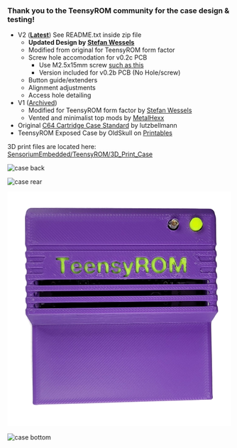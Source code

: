 ### Thank you to the TeensyROM community for the case design & testing!

* V2 ([**Latest**](/3D_Print_Case/TeensyROM-Case-V2-04.zip)) See README.txt inside zip file
  * **Updated Design by [Stefan Wessels](https://github.com/StewBC)**
  * Modified from original for TeensyROM form factor
  * Screw hole accomodation for v0.2c PCB
    * Use M2.5x15mm screw [such as this](https://www.amazon.com/dp/B01M0DCMHQ)
    * Version included for v0.2b PCB (No Hole/screw)
  * Button guide/extenders
  * Alignment adjustments
  * Access hole detailing
* V1 ([Archived](/3D_Print_Case/Archive/v1/))
  * Modified for TeensyROM form factor by [Stefan Wessels](https://github.com/StewBC)
  * Vented and minimalist top mods by [MetalHexx](https://github.com/MetalHexx)
* Original [C64 Cartridge Case Standard](https://www.thingiverse.com/thing:3932024) by lutzbellmann
* TeensyROM Exposed Case by OldSkull on [Printables](https://www.printables.com/model/1090478-teensyrom-exposed-case)

3D print files are located here: [SensoriumEmbedded/TeensyROM/3D_Print_Case](/3D_Print_Case/)

![case back](../media/case/case-front-corner.png)

![case rear](../media/case/case-rear-corner.png)

![case front](../media/case/case_top.png)

![case bottom](../media/case/case_bot.png)
